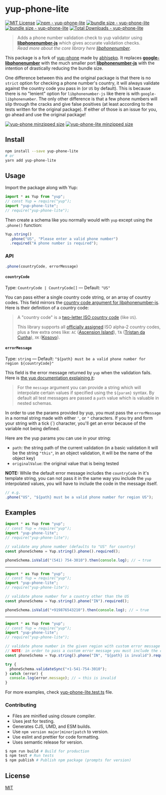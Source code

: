 # yup-phone-lite

[![MIT License](https://badgen.net/github/license/csandman/yup-phone-lite "MIT License")](LICENSE)
[![npm - yup-phone-lite](https://img.shields.io/npm/v/yup-phone-lite "yup-phone-lite npm")](https://www.npmjs.com/package/yup-phone-lite)
[![bundle size - yup-phone-lite](https://badgen.net/bundlephobia/min/yup-phone-lite "yup-phone-lite bundlephobia")](https://bundlephobia.com/result?p=yup-phone-lite)
[![bundle size - yup-phone-lite](https://badgen.net/bundlephobia/minzip/yup-phone-lite "yup-phone-lite bundlephobia")](https://bundlephobia.com/result?p=yup-phone-lite)
[![Total Downloads - yup-phone-lite](https://badgen.net/npm/dt/yup-phone-lite?color=blue "yup-phone-lite npm downloads")](https://bundlephobia.com/result?p=yup-phone-lite)

> Adds a phone number validation check to yup validator using [**libphonenumber-js**](https://www.npmjs.com/package/libphonenumber-js) which gives accurate validation checks.  
> _Read more about the core library here_ [_libphonenumber_](https://github.com/googlei18n/libphonenumber/blob/master/README.md#readme).

This package is a fork of [yup-phone](https://github.com/abhisekp/yup-phone) made by [abhisekp](https://github.com/abhisekp). It replaces [**google-libphonenumber**](https://www.npmjs.com/package/google-libphonenumber) with the much smaller port [**libphonenumber-js**](https://www.npmjs.com/package/libphonenumber-js) with the intention of drastically reducing the bundle size.

One difference between this and the original package is that there is no `strict` option for checking a phone number's country, it will always validate against the country code you pass in (or `US` by default). This is because there is no "lenient" option for `libphonenumber-js` like there is with `google-libphonenumber`. The only other difference is that a few phone numbers will slip through the cracks and give false positives (at least according to the tests written for the original package). If either of those is an issue for you, go ahead and use the original package!

[![yup-phone minzipped size](https://badgen.net/bundlephobia/minzip/yup-phone?label=yup-phone "yup-phone bundlephobia")](https://bundlephobia.com/result?p=yup-phone)
[![yup-phone-lite minzipped size](https://badgen.net/bundlephobia/minzip/yup-phone-lite?label=yup-phone-lite "yup-phone-lite bundlephobia")](https://bundlephobia.com/result?p=yup-phone-lite)

## Install

```sh
npm install --save yup-phone-lite
# or
yarn add yup-phone-lite
```

## Usage

Import the package along with Yup:

```js
import * as Yup from "yup";
// const Yup = require("yup");
import "yup-phone-lite";
// require("yup-phone-lite");
```

Then create a schema like you normally would with `yup` except using the `.phone()` function:

```js
Yup.string()
  .phone("US", "Please enter a valid phone number")
  .required("A phone number is required");
```

### API

```js
.phone(countryCode, errorMessage)
```

#### `countryCode`

Type: `CountryCode | CountryCode[]` — Default: `"US"`

You can pass either a single country code string, or an array of country codes. This field mirrors the [country code argument for libphonenumber-js](https://github.com/catamphetamine/libphonenumber-js#country-code). Here is their definition of a country code:

> A "country code" is a [two-letter ISO country code](https://en.wikipedia.org/wiki/ISO_3166-1_alpha-2) (like `US`).
>
> This library supports all [officially assigned](https://en.wikipedia.org/wiki/ISO_3166-1_alpha-2#Officially_assigned_code_elements) ISO alpha-2 country codes, plus a few extra ones like: `AC` ([Ascension Island](https://en.wikipedia.org/wiki/Ascension_Island)), `TA` ([Tristan da Cunha](https://en.wikipedia.org/wiki/Tristan_da_Cunha)), `XK` ([Kosovo](https://en.wikipedia.org/wiki/Kosovo)).

#### `errorMessage`

Type: `string` — Default: `"${path} must be a valid phone number for region ${countryCode}"`

This field is the error message returned by `yup` when the validation fails. Here is [the yup documentation explaining it](https://github.com/jquense/yup#mixedtestname-string-message-string--function-test-function-schema):

> For the `message` argument you can provide a string which will interpolate certain values if specified using the `${param}` syntax. By default all test messages are passed a `path` value which is valuable in nested schemas.

In order to use the params provided by yup, you must pass the `errorMessage` in a normal string made with either `'`, or `"` characters. If you try and form your string with a tick (\`) character, you'll get an error because of the variable not being defined.

Here are the yup params you can use in your string:

- `path`: the string path of the current validation (in a basic validation it will be the string `"this"`, in an object validation, it will be the name of the object key)
- `originalValue`: the original value that is being tested

**NOTE:** While the default error message includes the `countryCode` in it's template string, you can not pass it in the same way you include the `yup` interpolated values, you will have to include the code in the message itself.

```js
// e.g.
.phone("US", "${path} must be a valid phone number for region US");
```

## Examples

```js
import * as Yup from "yup";
// const Yup = require("yup");
import "yup-phone-lite";
// require("yup-phone-lite");

// validate any phone number (defaults to "US" for country)
const phoneSchema = Yup.string().phone().required();

phoneSchema.isValid("(541) 754-3010").then(console.log); // → true
```

---

```js
import * as Yup from "yup";
// const Yup = require("yup");
import "yup-phone-lite";
// require("yup-phone-lite");

// validate phone number for a country other than the US
const phoneSchema = Yup.string().phone("IN").required();

phoneSchema.isValid("+919876543210").then(console.log); // → true
```

---

```js
import * as Yup from "yup";
// const Yup = require("yup");
import "yup-phone-lite";
// require("yup-phone-lite");

// validate phone number in the given region with custom error message
// NOTE: in order to pass a custom error message you must include the country code as the first argument, even if using the default "US"
const phoneSchema = Yup.string().phone("IN", "${path} is invalid").required();

try {
  phoneSchema.validateSync("+1-541-754-3010");
} catch (error) {
  console.log(error.message); // → this is invalid
}
```

For more examples, check [yup-phone-lite.test.ts](src/yup-phone-lite.test.ts) file.

### Contributing

- Files are minified using closure compiler.
- Uses jest for testing.
- Generates CJS, UMD, and ESM builds.
- Use `npm version major|minor|patch` to version.
- Use eslint and prettier for code formatting.
- Uses semantic release for version.

```sh
$ npm run build # Build for production
$ npm test # Run tests
$ npm publish # Publish npm package (prompts for version)
```

## License

[MIT](LICENSE)
